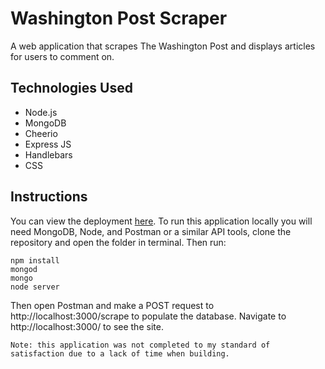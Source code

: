 # Washington Post Scraper

A web application that scrapes The Washington Post and displays articles for users to comment on.

## Technologies Used

* Node.js
* MongoDB
* Cheerio
* Express JS
* Handlebars
* CSS

## Instructions

You can view the deployment [here](https://salty-everglades-82688.herokuapp.com/). To run this application locally you will need MongoDB, Node, and Postman or a similar API tools, clone the repository and open the folder in terminal. Then run:
```
npm install
mongod
mongo
node server
```
Then open Postman and make a POST request to http://localhost:3000/scrape to populate the database.
Navigate to http://localhost:3000/ to see the site.

```
Note: this application was not completed to my standard of satisfaction due to a lack of time when building.
```
